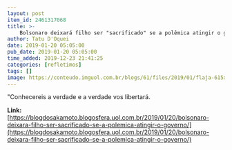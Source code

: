 ```yaml
---
layout: post
item_id: 2461317068
title: >-
    Bolsonaro deixará filho ser "sacrificado" se a polêmica atingir o governo?
author: Tatu D'Oquei
date: 2019-01-20 05:05:00
pub_date: 2019-01-20 05:05:00
time_added: 2019-12-23 21:41:25
categories: [refletimos]
tags: []
image: https://conteudo.imguol.com.br/blogs/61/files/2019/01/flaja-615x300.jpg
---
```


"Conhecereis a verdade e a verdade vos libertará.

**Link:** [https://blogdosakamoto.blogosfera.uol.com.br/2019/01/20/bolsonaro-deixara-filho-ser-sacrificado-se-a-polemica-atingir-o-governo/](https://blogdosakamoto.blogosfera.uol.com.br/2019/01/20/bolsonaro-deixara-filho-ser-sacrificado-se-a-polemica-atingir-o-governo/)

